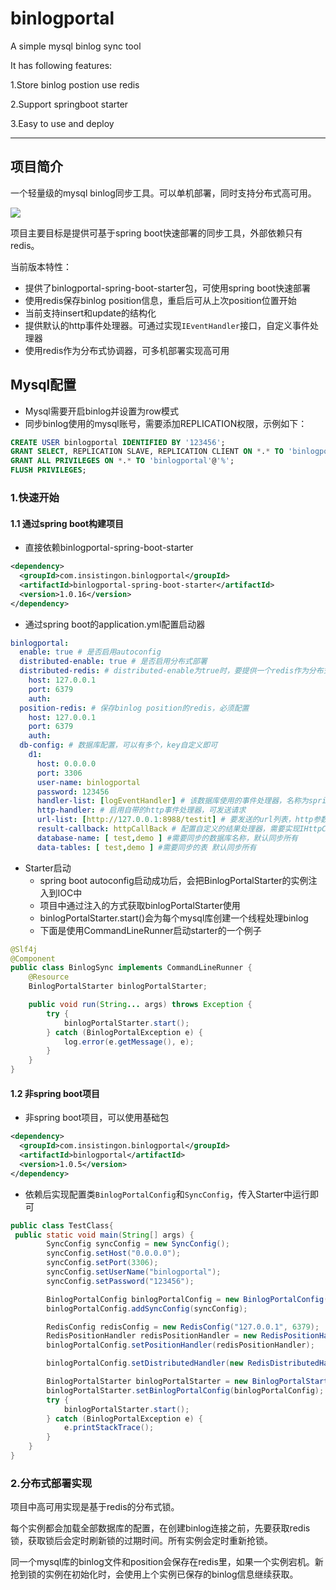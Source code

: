 # binlogportal

A simple mysql binlog sync tool

It has following features:

1.Store binlog postion use redis

2.Support springboot starter

3.Easy to use and deploy

- - -
## 项目简介
一个轻量级的mysql binlog同步工具。可以单机部署，同时支持分布式高可用。

![](./binlogportal/doc/binlog-portal.png)

项目主要目标是提供可基于spring boot快速部署的同步工具，外部依赖只有redis。

当前版本特性：
- 提供了binlogportal-spring-boot-starter包，可使用spring boot快速部署
- 使用redis保存binlog position信息，重启后可从上次position位置开始
- 当前支持insert和update的结构化
- 提供默认的http事件处理器。可通过实现`IEventHandler`接口，自定义事件处理器
- 使用redis作为分布式协调器，可多机部署实现高可用

## Mysql配置
- Mysql需要开启binlog并设置为row模式
- 同步binlog使用的mysql账号，需要添加REPLICATION权限，示例如下：
```sql
CREATE USER binlogportal IDENTIFIED BY '123456';
GRANT SELECT, REPLICATION SLAVE, REPLICATION CLIENT ON *.* TO 'binlogportal'@'%';
GRANT ALL PRIVILEGES ON *.* TO 'binlogportal'@'%';
FLUSH PRIVILEGES;
```

### 1.快速开始

#### 1.1 通过spring boot构建项目
- 直接依赖binlogportal-spring-boot-starter
```xml
<dependency>
  <groupId>com.insistingon.binlogportal</groupId>
  <artifactId>binlogportal-spring-boot-starter</artifactId>
  <version>1.0.16</version>
</dependency>
```
- 通过spring boot的application.yml配置启动器
```yaml
binlogportal:
  enable: true # 是否启用autoconfig
  distributed-enable: true # 是否启用分布式部署
  distributed-redis: # distributed-enable为true时，要提供一个redis作为分布式协调器
    host: 127.0.0.1
    port: 6379
    auth:
  position-redis: # 保存binlog position的redis，必须配置
    host: 127.0.0.1
    port: 6379
    auth:
  db-config: # 数据库配置，可以有多个，key自定义即可
    d1:
      host: 0.0.0.0
      port: 3306
      user-name: binlogportal
      password: 123456
      handler-list: [logEventHandler] # 该数据库使用的事件处理器，名称为spring的bean name
      http-handler: # 启用自带的http事件处理器，可发送请求
      url-list: [http://127.0.0.1:8988/testit] # 要发送的url列表，http参数为统一的格式
      result-callback: httpCallBack # 配置自定义的结果处理器，需要实现IHttpCallback接口，值为bean name
      database-name: [ test,demo ] #需要同步的数据库名称，默认同步所有
      data-tables: [ test,demo ] #需要同步的表 默认同步所有
```
- Starter启动
    - spring boot autoconfig启动成功后，会把BinlogPortalStarter的实例注入到IOC中
    - 项目中通过注入的方式获取binlogPortalStarter使用
    - binlogPortalStarter.start()会为每个mysql库创建一个线程处理binlog
    - 下面是使用CommandLineRunner启动starter的一个例子
```java
@Slf4j
@Component
public class BinlogSync implements CommandLineRunner {
    @Resource
    BinlogPortalStarter binlogPortalStarter;

    public void run(String... args) throws Exception {
        try {
            binlogPortalStarter.start();
        } catch (BinlogPortalException e) {
            log.error(e.getMessage(), e);
        }
    }
}
```

#### 1.2 非spring boot项目
- 非spring boot项目，可以使用基础包
```xml
<dependency>
  <groupId>com.insistingon.binlogportal</groupId>
  <artifactId>binlogportal</artifactId>
  <version>1.0.5</version>
</dependency>
```
- 依赖后实现配置类`BinlogPortalConfig`和`SyncConfig`，传入Starter中运行即可
```java
public class TestClass{
 public static void main(String[] args) {
        SyncConfig syncConfig = new SyncConfig();
        syncConfig.setHost("0.0.0.0");
        syncConfig.setPort(3306);
        syncConfig.setUserName("binlogportal");
        syncConfig.setPassword("123456");

        BinlogPortalConfig binlogPortalConfig = new BinlogPortalConfig();
        binlogPortalConfig.addSyncConfig(syncConfig);

        RedisConfig redisConfig = new RedisConfig("127.0.0.1", 6379);
        RedisPositionHandler redisPositionHandler = new RedisPositionHandler(redisConfig);
        binlogPortalConfig.setPositionHandler(redisPositionHandler);

        binlogPortalConfig.setDistributedHandler(new RedisDistributedHandler(redisConfig));

        BinlogPortalStarter binlogPortalStarter = new BinlogPortalStarter();
        binlogPortalStarter.setBinlogPortalConfig(binlogPortalConfig);
        try {
            binlogPortalStarter.start();
        } catch (BinlogPortalException e) {
            e.printStackTrace();
        }
    }
}
```

### 2.分布式部署实现
项目中高可用实现是基于redis的分布式锁。

每个实例都会加载全部数据库的配置，在创建binlog连接之前，先要获取redis锁，获取锁后会定时刷新锁的过期时间。所有实例会定时重新抢锁。

同一个mysql库的binlog文件和position会保存在redis里，如果一个实例宕机。新抢到锁的实例在初始化时，会使用上个实例已保存的binlog信息继续获取。

